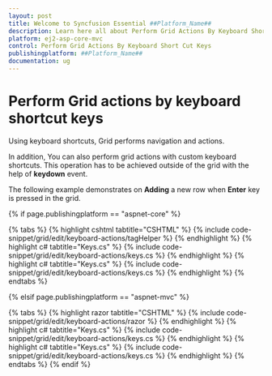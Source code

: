 ```yaml
---
layout: post
title: Welcome to Syncfusion Essential ##Platform_Name##
description: Learn here all about Perform Grid Actions By Keyboard Short Cut Keys of Syncfusion Essential ##Platform_Name## widgets based on HTML5 and jQuery.
platform: ej2-asp-core-mvc
control: Perform Grid Actions By Keyboard Short Cut Keys
publishingplatform: ##Platform_Name##
documentation: ug
---
```



# Perform Grid actions by keyboard shortcut keys

Using keyboard shortcuts, Grid performs navigation and actions.

In addition, You can also perform grid actions with custom keyboard shortcuts. This operation has to be achieved outside of the grid with the help of **keydown** event.

The following example demonstrates on **Adding** a new row when **Enter** key is pressed in the grid.

{% if page.publishingplatform == "aspnet-core" %}

{% tabs %}
{% highlight cshtml tabtitle="CSHTML" %}
{% include code-snippet/grid/edit/keyboard-actions/tagHelper %}
{% endhighlight %}
{% highlight c# tabtitle="Keys.cs" %}
{% include code-snippet/grid/edit/keyboard-actions/keys.cs %}
{% endhighlight %}
{% highlight c# tabtitle="Keys.cs" %}
{% include code-snippet/grid/edit/keyboard-actions/keys.cs %}
{% endhighlight %}
{% endtabs %}

{% elsif page.publishingplatform == "aspnet-mvc" %}

{% tabs %}
{% highlight razor tabtitle="CSHTML" %}
{% include code-snippet/grid/edit/keyboard-actions/razor %}
{% endhighlight %}
{% highlight c# tabtitle="Keys.cs" %}
{% include code-snippet/grid/edit/keyboard-actions/keys.cs %}
{% endhighlight %}
{% highlight c# tabtitle="Keys.cs" %}
{% include code-snippet/grid/edit/keyboard-actions/keys.cs %}
{% endhighlight %}
{% endtabs %}
{% endif %}


